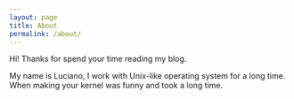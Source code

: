 ```yaml
---
layout: page
title: About
permalink: /about/
---
```


Hi! Thanks for spend your time reading my blog.

My name is Luciano, I work with Unix-like operating system for a long time. When making your kernel was funny and took a long time.
